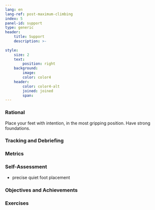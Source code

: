 ```yaml
---
lang: en
lang-ref: post-maximum-climbing
index: 5
panel-id: support
type: generic
header:
    title: Support
    description: >-
        
style:
    size: 2
    text:
        position: right
    background:
        image:
        color: color4
    header:
        color: color4-alt
        joined: joined
        span:
---
```

### Rational

Place your feet with intention, in the most gripping position.
Have strong foundations.

### Tracking and Debriefing

### Metrics

### Self-Assessment

- precise quiet foot placement

### Objectives and Achievements

### Exercises
